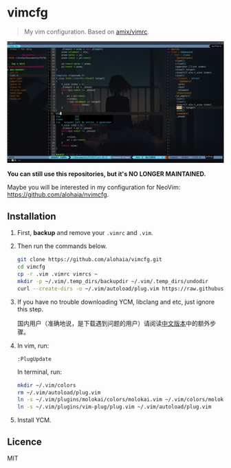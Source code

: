 # vimcfg
> My vim configuration.
> Based on [amix/vimrc](https://github.com/amix/vimrc).

![](https://github.com/alohaia/photos/blob/master/showvim.png)

**You can still use this repositories, but it's NO LONGER MAINTAINED.**

Maybe you will be interested in my configuration for NeoVim: https://github.com/alohaia/nvimcfg.

## Installation

1. First, **backup** and remove your `.vimrc` and `.vim`.

2. Then run the commands below.

   ```bash
   git clone https://github.com/alohaia/vimcfg.git
   cd vimcfg
   cp -r .vim .vimrc vimrcs ~
   mkdir -p ~/.vim/.temp_dirs/backupdir ~/.vim/.temp_dirs/undodir
   curl --create-dirs -o ~/.vim/autoload/plug.vim https://raw.githubusercontent.com/junegunn/vim-plug/master/plug.vim
   ```

3. If you have no trouble downloading YCM, libclang and etc, just ignore this step.

   国内用户（准确地说，是下载遇到问题的用户）请阅读[中文版本](https://github.com/alohaia/vimcfg/blob/master/README_Chinese.md)中的额外步骤。

4. In vim, run:

    ```
    :PlugUpdate
    ```

    In terminal, run:

    ```bash
    mkdir ~/.vim/colors
    rm ~/.vim/autoload/plug.vim
    ln -s ~/.vim/plugins/molokai/colors/molokai.vim ~/.vim/colors/molokai.vim
    ln -s ~/.vim/plugins/vim-plug/plug.vim ~/.vim/autoload/plug.vim
    ```

1. Install YCM.

## Licence

MIT
